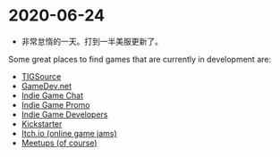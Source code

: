 # 2020-06-24

- 非常怠惰的一天。打到一半美服更新了。





Some great places to find games that are currently in development are:

- [TIGSource](https://www.google.com/search?q=tigsource&rlz=1C5CHFA_enUS800US801&oq=tigsource+&aqs=chrome..69i57j69i65j0l4.2488j0j1&sourceid=chrome&ie=UTF-8)
- [GameDev.net](https://www.gamedev.net/)
- [Indie Game Chat](https://www.facebook.com/groups/IndieGameChat/?ref=br_rs)
- [Indie Game Promo](https://www.facebook.com/groups/IndieGamePromo/)
- [Indie Game Developers](https://www.facebook.com/groups/IndieGameDevs/)
- [Kickstarter](https://www.kickstarter.com/games?ref=section-homepage-nav-click-games)
- [Itch.io (online game jams)](https://itch.io/jams)
- [Meetups (of course)](http://meetup.com)
